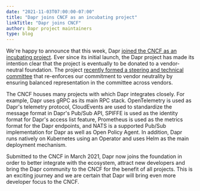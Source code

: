 ```yaml
---
date: "2021-11-03T07:00:00-07:00"
title: "Dapr joins CNCF as an incubating project"
linkTitle: "Dapr joins CNCF"
author: Dapr project maintainers
type: blog
---
```


We're happy to announce that this week, Dapr [joined the CNCF as an incubating project](https://www.cncf.io/blog/2021/11/03/dapr-distributed-application-runtime-joins-cncf-incubator/).
Ever since its initial launch, the Dapr project has made its intention clear that the project is eventually to be donated to a vendor-neutral foundation. The project [recently formed a steering and technical committee](https://blog.dapr.io/posts/2021/09/20/announcing-daprs-steering-and-technical-committee/) that re-enforces our commitment to vendor neutrality by ensuring balanced representation in the committee across vendors.

The CNCF houses many projects with which Dapr integrates closely. For example, Dapr uses gRPC as its main RPC stack. OpenTelemetry is used as Dapr's telemetry protocol, CloudEvents are used to standardize the message format in Dapr's Pub/Sub API, SPIFFE is used as the identity format for Dapr's access list feature, Prometheus is used as the metrics format for the Dapr endpoints, and NATS is a supported Pub/Sub implementation for Dapr as well as Open Policy Agent. In addition, Dapr runs natively on Kubernetes using an Operator and uses Helm as the main deployment mechanism.

Submitted to the CNCF in March 2021, Dapr now joins the foundation in order to better integrate with the ecosystem, attract new developers and bring the Dapr community to the CNCF for the benefit of all projects. This is an exciting journey and we are certain that Dapr will bring even more developer focus to the CNCF.

